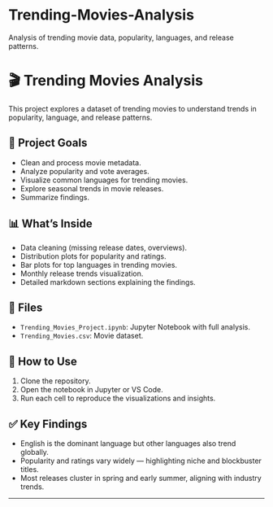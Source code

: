 # Trending-Movies-Analysis
Analysis of trending movie data, popularity, languages, and release patterns.


# 🎬 Trending Movies Analysis

This project explores a dataset of trending movies to understand trends in popularity, language, and release patterns.

## 📌 Project Goals

- Clean and process movie metadata.
- Analyze popularity and vote averages.
- Visualize common languages for trending movies.
- Explore seasonal trends in movie releases.
- Summarize findings.

## 📊 What’s Inside

- Data cleaning (missing release dates, overviews).
- Distribution plots for popularity and ratings.
- Bar plots for top languages in trending movies.
- Monthly release trends visualization.
- Detailed markdown sections explaining the findings.

## 📁 Files

- `Trending_Movies_Project.ipynb`: Jupyter Notebook with full analysis.
- `Trending_Movies.csv`: Movie dataset.

## 🚀 How to Use

1. Clone the repository.
2. Open the notebook in Jupyter or VS Code.
3. Run each cell to reproduce the visualizations and insights.

## ✅ Key Findings

- English is the dominant language but other languages also trend globally.
- Popularity and ratings vary widely — highlighting niche and blockbuster titles.
- Most releases cluster in spring and early summer, aligning with industry trends.

---

